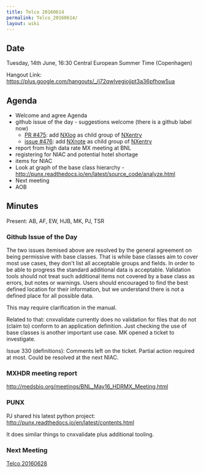```yaml
---
title: Telco 20160614
permalink: Telco_20160614/
layout: wiki
---
```


Date
----

Tuesday, 14th June, 16:30 Central European Summer Time (Copenhagen)

Hangout Link:
<https://plus.google.com/hangouts/_/j72qwlvegiojjpt3a36pfhow5ua>

Agenda
------

-   Welcome and agree Agenda
-   github issue of the day - suggestions welcome (there is a github
    label now)
    -   [PR \#475](https://github.com/nexusformat/definitions/pull/475):
        add
        [NXlog](http://download.nexusformat.org/doc/html/classes/base_classes/NXlog.html)
        as child group of
        [NXentry](http://download.nexusformat.org/doc/html/classes/base_classes/NXentry.html)
    -   [issue
        \#476](https://github.com/nexusformat/definitions/pull/475): add
        [NXnote](http://download.nexusformat.org/doc/html/classes/base_classes/NXnote.html)
        as child group of
        [NXentry](http://download.nexusformat.org/doc/html/classes/base_classes/NXentry.html)
-   report from high data rate MX meeting at BNL
-   registering for NIAC and potential hotel shortage
-   items for NIAC
-   Look at graph of the base class hierarchy -
    <http://punx.readthedocs.io/en/latest/source_code/analyze.html>
-   Next meeting
-   AOB

Minutes
-------

Present: AB, AF, EW, HJB, MK, PJ, TSR

### Github Issue of the Day

The two issues itemised above are resolved by the general agreement on
being permissive with base classes. That is while base classes aim to
cover most use cases, they don't list all acceptable groups and fields.
In order to be able to progress the standard additional data is
acceptable. Validation tools should not treat such additional items not
covered by a base class as errors, but notes or warnings. Users should
encouraged to find the best defined location for their information, but
we understand there is not a defined place for all possible data.

This may require clarification in the manual.

Related to that: cnxvalidate currently does no validation for files that
do not (claim to) conform to an application definition. Just checking
the use of base classes is another important use case. MK opened a
ticket to investigate.

Issue 330 (definitions): Comments left on the ticket. Partial action
required at most. Could be resolved at the next NIAC.

### MXHDR meeting report

<http://medsbio.org/meetings/BNL_May16_HDRMX_Meeting.html>

### PUNX

PJ shared his latest python project:
<http://punx.readthedocs.io/en/latest/contents.html>

It does similar things to cnxvalidate plus additional tooling.

### Next Meeting

[Telco 20160628](Telco_20160628 "wikilink")

